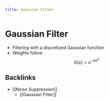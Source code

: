 ```yaml
---
title: Gaussian Filter
---
```


# Gaussian Filter
- Filtering with a discretized Gaussian function
- Weights follow $$G(x) = e^{-ax^{2}}$$





## Backlinks
* [[Noise Suppression]]
	* [[Gaussian Filter]]

